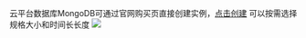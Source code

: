 ﻿云平台数据库MongoDB可通过官网购买页直接创建实例，[点击创建](https://buy.ctce.fsphere.cmongodb)
可以按需选择规格大小和时间长长度
![](http://imgcache.tce.fsphere.cn/image/mc.qcloudimg.com/static/img/1edb457d1e0719469862c64aa839b0a0/chuangjianshili.png)